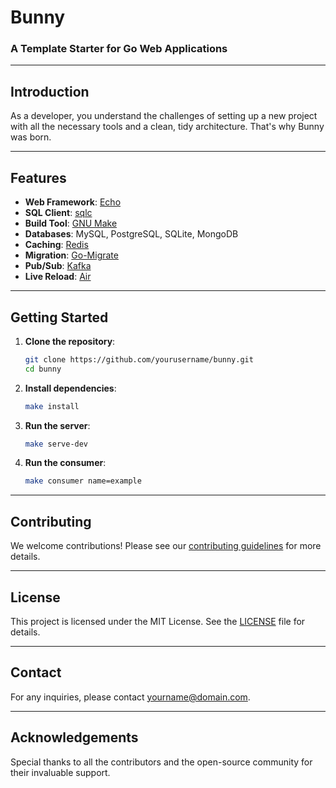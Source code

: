 # Bunny

### A Template Starter for Go Web Applications

---

## Introduction

As a developer, you understand the challenges of setting up a new project with all the necessary tools and a clean, tidy architecture. That's why Bunny was born.

---

## Features

- **Web Framework**: [Echo](https://echo.labstack.com/)
- **SQL Client**: [sqlc](https://github.com/sqlc-dev/sqlc)
- **Build Tool**: [GNU Make](https://www.gnu.org/software/make/manual/make.html#Rule-Introduction)
- **Databases**: MySQL, PostgreSQL, SQLite, MongoDB
- **Caching**: [Redis](https://redis.io/)
- **Migration**: [Go-Migrate](https://github.com/golang-migrate/migrate)
- **Pub/Sub**: [Kafka](https://kafka.apache.org/)
- **Live Reload**: [Air](https://github.com/cosmtrek/air)

---

## Getting Started

1. **Clone the repository**:

   ```sh
   git clone https://github.com/yourusername/bunny.git
   cd bunny
   ```

2. **Install dependencies**:

   ```sh
   make install
   ```

3. **Run the server**:

   ```sh
   make serve-dev
   ```

4. **Run the consumer**:

   ```sh
   make consumer name=example
   ```

---

## Contributing

We welcome contributions! Please see our [contributing guidelines](CONTRIBUTING.md) for more details.

---

## License

This project is licensed under the MIT License. See the [LICENSE](LICENSE) file for details.

---

## Contact

For any inquiries, please contact [yourname@domain.com](mailto:yourname@domain.com).

---

## Acknowledgements

Special thanks to all the contributors and the open-source community for their invaluable support.
